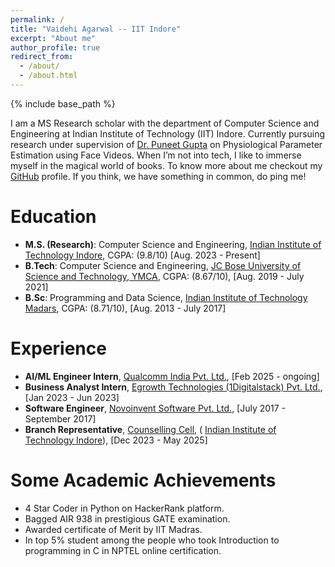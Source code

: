 ```yaml
---
permalink: /
title: "Vaidehi Agarwal -- IIT Indore"
excerpt: "About me"
author_profile: true
redirect_from: 
  - /about/
  - /about.html
---
```

{% include base_path %}

I am a MS Research scholar with the department of Computer Science and Engineering at Indian Institute of Technology (IIT) Indore. Currently pursuing research under supervision of [Dr. Puneet Gupta](https://www.iiti.ac.in/people/~puneet/) on Physiological Parameter Estimation using Face Videos. When I’m not into tech, I like to immerse myself in the magical world of books. To know more about me checkout my [GitHub](https://github.com/Vaidehi0910) profile. If you think, we have something in common, do ping me!

Education
=========
* **M.S. (Research)**:  Computer Science and Engineering, [Indian Institute of Technology Indore](http://cse.iiti.ac.in/), CGPA: (9.8/10) [Aug. 2023 - Present]
* **B.Tech**:  Computer Science and Engineering, [JC Bose University of Science and Technology, YMCA](https://jcboseust.ac.in/), CGPA: (8.67/10), [Aug. 2019 - July 2021]
* **B.Sc**: Programming and Data Science, [Indian Institute of Technology Madars](https://study.iitm.ac.in/ds/), CGPA: (8.71/10), [Aug. 2013 - July 2017]


Experience
=========
* **AI/ML Engineer Intern**, [Qualcomm India Pvt. Ltd.](https://www.qualcomm.com/), [Feb 2025 - ongoing]
* **Business Analyst Intern**, [Egrowth Technologies (1Digitalstack) Pvt. Ltd.](https://1digitalstack.ai/), [Jan 2023 - Jun 2023]
* **Software Engineer**, [Novoinvent Software Pvt. Ltd.](https://www.novoinvent.com/), [July 2017 - September 2017]
* **Branch Representative**, [Counselling Cell](hhttps://www.iiti.ac.in/page/counselling-cell), ( [Indian Institute of Technology Indore](http://iiti.ac.in/)), [Dec 2023 - May 2025]

Some Academic Achievements
==========================
* 4 Star Coder in Python on HackerRank platform.
* Bagged AIR 938 in prestigious GATE examination.
* Awarded certificate of Merit by IIT Madras.
* In top 5% student among the people who took Introduction to programming in C in NPTEL online certification. 
